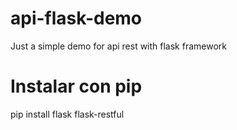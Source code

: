 # api-flask-demo
Just a simple demo for api rest with flask framework

# Instalar con pip
pip install flask flask-restful